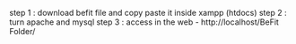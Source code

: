 step 1 : download befit file and copy paste it inside xampp (htdocs)
step 2 : turn apache and mysql
step 3 : access in the web - http://localhost/BeFit Folder/



